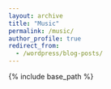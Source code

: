 ```yaml
---
layout: archive
title: "Music"
permalink: /music/
author_profile: true
redirect_from:
  - /wordpress/blog-posts/
---
```


{% include base_path %}

<audio ref='themeSong' src="https://raw.githubusercontent.com/yanxu-chen/yanxu-chen.github.io/tree/master/media/Jiukuang_2021.mp3" autoPlay loop></audio>

